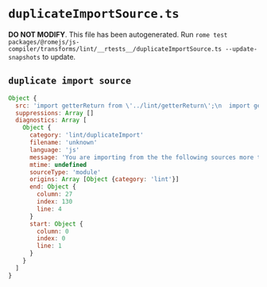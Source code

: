 # `duplicateImportSource.ts`

**DO NOT MODIFY**. This file has been autogenerated. Run `rome test packages/@romejs/js-compiler/transforms/lint/__rtests__/duplicateImportSource.ts --update-snapshots` to update.

## `duplicate import source`

```javascript
Object {
  src: 'import getterReturn from \'../lint/getterReturn\';\n  import getterReturn from \'../lint/getterReturn\';\n  \n  console.log(getterReturn)'
  suppressions: Array []
  diagnostics: Array [
    Object {
      category: 'lint/duplicateImport'
      filename: 'unknown'
      language: 'js'
      message: 'You are importing from the the following sources more than once:\n               ../lint/getterReturn'
      mtime: undefined
      sourceType: 'module'
      origins: Array [Object {category: 'lint'}]
      end: Object {
        column: 27
        index: 130
        line: 4
      }
      start: Object {
        column: 0
        index: 0
        line: 1
      }
    }
  ]
}
```
